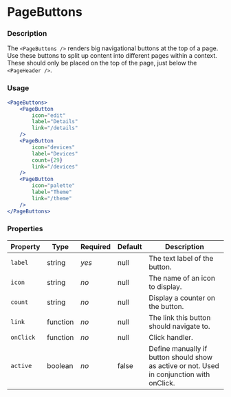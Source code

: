 # PageButtons

### Description
The `<PageButtons />` renders big navigational buttons at the top of a page.
Use these buttons to split up content into different pages within a context.
These should only be placed on the top of the page, just below the `<PageHeader />`.

### Usage
```jsx
<PageButtons>
    <PageButton
        icon="edit"
        label="Details"
        link="/details"
    />
    <PageButton
        icon="devices"
        label="Devices"
        count={29}
        link="/devices"
    />
    <PageButton
        icon="palette"
        label="Theme"
        link="/theme"
    />
</PageButtons>
```

### Properties
| Property | Type | Required | Default | Description |
| --- | --- | --- | --- | --- |
| `label` | string | *yes* | null | The text label of the button. |
| `icon` | string | *no* | null | The name of an icon to display. |
| `count` | string | *no* | null | Display a counter on the button. |
| `link` | function | *no* | null | The link this button should navigate to. |
| `onClick` | function | *no* | null | Click handler. |
| `active` | boolean | *no* | false | Define manually if button should show as active or not. Used in conjunction with onClick. |


